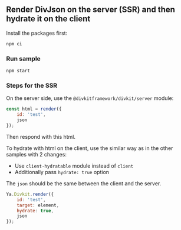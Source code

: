 ## Render DivJson on the server (SSR) and then hydrate it on the client

Install the packages first:

```shell
npm ci
```

### Run sample

```shell
npm start
```

### Steps for the SSR

On the server side, use the `@divkitframework/divkit/server` module:

```js
const html = render({
    id: 'test',
    json
});
```

Then respond with this html.

To hydrate with html on the client, use the similar way as in the other samples with 2 changes:

* Use `client-hydratable` module instead of `client`
* Additionally pass `hydrate: true` option

The `json` should be the same between the client and the server.

```js
Ya.Divkit.render({
    id: 'test',
    target: element,
    hydrate: true,
    json
});
```
